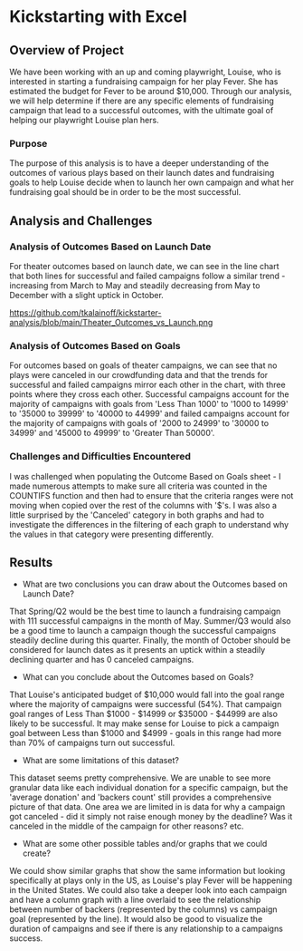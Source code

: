 # Kickstarting with Excel

## Overview of Project

We have been working with an up and coming playwright, Louise, who is interested in starting a fundraising campaign for her play Fever. She has estimated the budget for Fever to be around $10,000. Through our analysis, we will help determine if there are any specific elements of fundraising campaign that lead to a successful outcomes, with the ultimate goal of helping our playwright Louise plan hers.

### Purpose

The purpose of this analysis is to have a deeper understanding of the outcomes of various plays based on their launch dates and fundraising goals to help Louise decide when to launch her own campaign and what her fundraising goal should be in order to be the most successful.

## Analysis and Challenges

### Analysis of Outcomes Based on Launch Date

For theater outcomes based on launch date, we can see in the line chart that both lines for successful and failed campaigns follow a similar trend - increasing from March to May and steadily decreasing from May to December with a slight uptick in October. 

https://github.com/tkalainoff/kickstarter-analysis/blob/main/Theater_Outcomes_vs_Launch.png

### Analysis of Outcomes Based on Goals

For outcomes based on goals of theater campaigns, we can see that no plays were canceled in our crowdfunding data and that the trends for successful and failed campaigns mirror each other in the chart, with three points where they cross each other. Successful campaigns account for the majority of campaigns with goals from 'Less Than 1000' to '1000 to 14999' to '35000 to 39999' to '40000 to 44999' and failed campaigns account for the majority of campaigns with goals of '2000 to 24999' to '30000 to 34999' and '45000 to 49999' to 'Greater Than 50000'. 

### Challenges and Difficulties Encountered

I was challenged when populating the Outcome Based on Goals sheet - I made numerous attempts to make sure all criteria was counted in the COUNTIFS function and then had to ensure that the criteria ranges were not moving when copied over the rest of the columns with '$'s. I was also a little surprised by the 'Canceled' category in both graphs and had to investigate the differences in the filtering of each graph to understand why the values in that category were presenting differently.

## Results

- What are two conclusions you can draw about the Outcomes based on Launch Date?

That Spring/Q2 would be the best time to launch a fundraising campaign with 111 successful campaigns in the month of May. Summer/Q3 would also be a good time to launch a campaign though the successful campaigns steadily decline during this quarter. Finally, the month of October should be considered for launch dates as it presents an uptick within a steadily declining quarter and has 0 canceled campaigns. 

- What can you conclude about the Outcomes based on Goals?

That Louise's anticipated budget of $10,000 would fall into the goal range where the majority of campaigns were successful (54%). That campaign goal ranges of Less Than $1000 - $14999 or $35000 - $44999 are also likely to be successful. It may make sense for Louise to pick a campaign goal between Less than $1000 and $4999 - goals in this range had more than 70% of campaigns turn out successful. 

- What are some limitations of this dataset?

This dataset seems pretty comprehensive. We are unable to see more granular data like each individual donation for a specific campaign, but the 'average donation' and 'backers count' still provides a comprehensive picture of that data. One area we are limited in is data for why a campaign got canceled - did it simply not raise enough money by the deadline? Was it canceled in the middle of the campaign for other reasons? etc. 

- What are some other possible tables and/or graphs that we could create?

We could show similar graphs that show the same information but looking specifically at plays only in the US, as Louise's play Fever will be happening in the United States. We could also take a deeper look into each campaign and have a column graph with a line overlaid to see the relationship between number of backers (represented by the columns) vs campaign goal (represented by the line). It would also be good to visualize the duration of campaigns and see if there is any relationship to a campaigns success.
